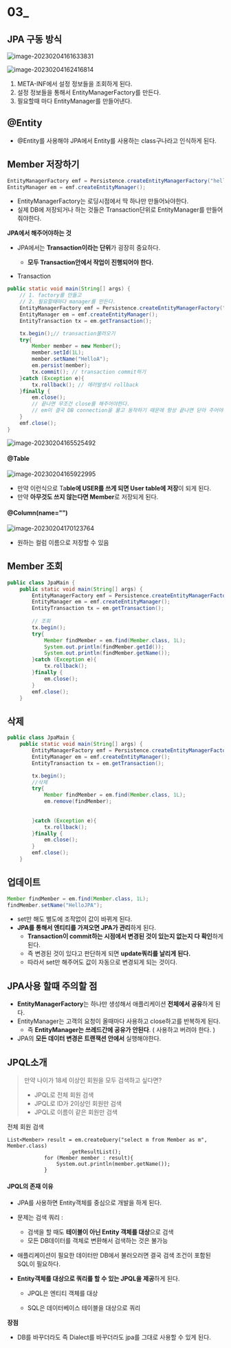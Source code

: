 # 03_

## JPA 구동 방식

![image-20230204161633831](./03_.assets/image-20230204161633831.png)

![image-20230204162416814](./03_.assets/image-20230204162416814.png)

1. META-INF에서 설정 정보들을 조회하게 된다.
2. 설정 정보들을 통해서 EntityManagerFactory를 만든다.
3. 필요할때 마다 EntityManager를 만들어낸다.



## @Entity

- @Entity를 사용해야 JPA에서 Entity를 사용하는 class구나라고 인식하게 된다.



## Member 저장하기

```java
EntityManagerFactory emf = Persistence.createEntityManagerFactory("hello");
EntityManager em = emf.createEntityManager();
```

- EntityManagerFactory는 로딩시점에서 딱 하나만 만들어놔야한다.
- 실제 DB에 저장되거나 하는 것들은 Transaction단위로 EntityManager를 만들어 줘야한다.



**JPA에서 해주어야하는 것**

- JPA에서는 **Transaction이라는 단위**가 굉장히 중요하다.
  - **모두 Transaction안에서 작업이 진행되어야 한다.**

- Transaction

```java
public static void main(String[] args) {
    // 1. factory를 만들고
    // 2. 필요할때마다 manager를 만든다.
    EntityManagerFactory emf = Persistence.createEntityManagerFactory("hello");
    EntityManager em = emf.createEntityManager();
    EntityTransaction tx = em.getTransaction();

    tx.begin();// transaction불러오기
    try{
        Member member = new Member();
        member.setId(1L);
        member.setName("HelloA");
        em.persist(member);
        tx.commit(); // transaction commit하기
    }catch (Exception e){
        tx.rollback(); // 에러발생시 rollback
    }finally {
        em.close(); 
        // 끝나면 무조건 close를 해주어야한다. 
        // em이 결국 DB connection을 물고 동작하기 때문에 항상 끝나면 닫아 주어야 한다.
    }
    emf.close();
}
```

![image-20230204165525492](./03_.assets/image-20230204165525492.png)



#### @Table

![image-20230204165922995](./03_.assets/image-20230204165922995.png)

- 만약 이런식으로 Ta**ble에 USER를 쓰게 되면 User table에 저장**이 되게 된다.
- 만약 **아무것도 쓰지 않는다면 Member**로 저장되게 된다.



#### @Column(name="")

![image-20230204170123764](./03_.assets/image-20230204170123764.png)

- 원하는 컬럼 이름으로 저장할 수 있음



## Member 조회

```java
public class JpaMain {
    public static void main(String[] args) {
        EntityManagerFactory emf = Persistence.createEntityManagerFactory("hello");
        EntityManager em = emf.createEntityManager();
        EntityTransaction tx = em.getTransaction();
		
        // 조회
        tx.begin();
        try{
            Member findMember = em.find(Member.class, 1L);
            System.out.println(findMember.getId());
            System.out.println(findMember.getName());
        }catch (Exception e){
            tx.rollback();
        }finally {
            em.close();
        }
        emf.close();
    }
```





## 삭제

```java
public class JpaMain {
    public static void main(String[] args) {
        EntityManagerFactory emf = Persistence.createEntityManagerFactory("hello");
        EntityManager em = emf.createEntityManager();
        EntityTransaction tx = em.getTransaction();

        tx.begin();
        //삭제
        try{
            Member findMember = em.find(Member.class, 1L);
            em.remove(findMember);
            
            
        }catch (Exception e){
            tx.rollback();
        }finally {
            em.close();
        }
        emf.close();
    }
```



##  업데이트

```java
Member findMember = em.find(Member.class, 1L);            
findMember.setName("HelloJPA");
```

- set만 해도 별도에 조작없이 값이 바뀌게 된다.
- **JPA를 통해서 엔티티를 가져오면 JPA가 관리**하게 된다.
  - **Transaction이 commit하는 시점에서 변경된 것이 있는지 없는지 다 확인**하게 된다.
  - 즉 변경된 것이 있다고 판단하게 되면 **update쿼리를 날리게 된다.**
  - 따라서 set만 해주어도 값이 자동으로 변경되게 되는 것이다.



## JPA사용 할때 주의할 점

- **EntityManagerFactory**는 하나만 생성해서 애플리케이션 **전체에서 공유**하게 된다.
- EntityManager는 고객의 요청이 올때마다 사용하고 close하고를 반복하게 된다.
  - 즉 **EntityManager는 쓰레드간에 공유가 안된다**. ( 사용하고 버려야 한다. )
- JPA의 **모든 데이터 변경은 트랜잭션 안에서** 실행해야한다.





## JPQL소개

> 만약 나이가 18세 이상인 회원을 모두 검색하고 싶다면?
>
> - JPQL로 전체 회원 검색
> - JPQL로 ID가 2이상인 회원만 검색
> - JPQL로 이름이 같은 회원만 검색



전체 회원 검색

```
List<Member> result = em.createQuery("select m from Member as m", Member.class)
                    .getResultList();
            for (Member member : result){
                System.out.println(member.getName());
            }
```



#### JPQL의 존재 이유

- JPA를 사용하면 Entity객체를 중심으로 개발을 하게 된다. 

- 문제는 검색 쿼리 : 

  - 검색을 할 때도 **테이블이 아닌 Entity 객체를 대상**으로 검색
  - 모든 DB데이터를 객체로 변환해서 검색하는 것은 불가능

- 애플리케이션이 필요한 데이터만 DB에서 불러오러면 결국 검색 조건이 포함된 SQL이 필요하다.

- **Entity객체를 대상으로 쿼리를 할 수 있는 JPQL을 제공**하게 된다.

  - JPQL은 엔티티 객체를 대상

  - SQL은 데이터베이스 테이블을 대상으로 쿼리

**장점**

- DB를 바꾸더라도 즉 Dialect를 바꾸더라도 jpa를 그대로 사용할 수 있게 된다.



